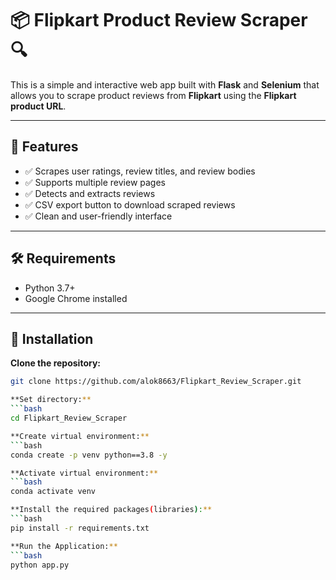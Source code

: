 # 📦 Flipkart Product Review Scraper 🔍

This is a simple and interactive web app built with **Flask** and **Selenium** that allows you to scrape product reviews from **Flipkart** using the **Flipkart product URL**.

---

## 🚀 Features

- ✅ Scrapes user ratings, review titles, and review bodies
- ✅ Supports multiple review pages
- ✅ Detects and extracts reviews 
- ✅ CSV export button to download scraped reviews
- ✅ Clean and user-friendly interface

---

## 🛠 Requirements

- Python 3.7+
- Google Chrome installed

---

## 🧪 Installation

**Clone the repository:**
   ```bash
   git clone https://github.com/alok8663/Flipkart_Review_Scraper.git
   
**Set directory:**
   ```bash
   cd Flipkart_Review_Scraper

**Create virtual environment:**
   ```bash
   conda create -p venv python==3.8 -y

**Activate virtual environment:**
   ```bash
   conda activate venv

**Install the required packages(libraries):**
   ```bash
   pip install -r requirements.txt

**Run the Application:**
   ```bash
   python app.py

